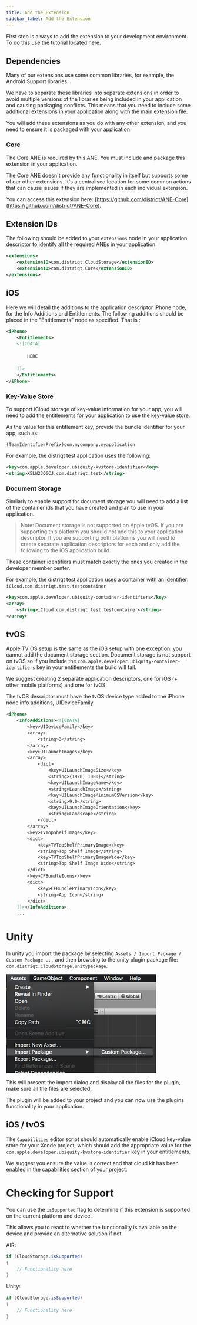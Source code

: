 ```yaml
---
title: Add the Extension
sidebar_label: Add the Extension
---
```


First step is always to add the extension to your development environment. 
To do this use the tutorial located [here](/docs/tutorials/getting-started).



## Dependencies

Many of our extensions use some common libraries, for example, the Android Support libraries.

We have to separate these libraries into separate extensions in order to avoid multiple versions of the libraries being included in your application and causing packaging conflicts. This means that you need to include some additional extensions in your application along with the main extension file.

You will add these extensions as you do with any other extension, and you need to ensure it is packaged with your application.


### Core 

The Core ANE is required by this ANE. You must include and package this extension in your application.

The Core ANE doesn't provide any functionality in itself but supports some of our other extensions. 
It's a centralised location for some common actions that can cause issues if they are implemented 
in each individual extension.

You can access this extension here: [https://github.com/distriqt/ANE-Core](https://github.com/distriqt/ANE-Core).



## Extension IDs

The following should be added to your `extensions` node in your application descriptor to identify all the required ANEs in your application:

```xml
<extensions>
    <extensionID>com.distriqt.CloudStorage</extensionID>
    <extensionID>com.distriqt.Core</extensionID>
</extensions>
```



## iOS 

Here we will detail the additions to the application descriptor iPhone node, for the Info Additions and Entitlements.
The following additions should be placed in the "Entitlements" node as specified. That is :

```xml
<iPhone>
	<Entitlements>
	<![CDATA[

		HERE

	]]>
	</Entitlements>
</iPhone>
```


### Key-Value Store 

To support iCloud storage of key-value information for your app, you will need to add the 
entitlements for your application to use the key-value store.

As the value for this entitlement key, provide the bundle identifier for your app, such as:

```
(TeamIdentifierPrefix)com.mycompany.myapplication
```

For example, the distriqt test application uses the following:

```xml
<key>com.apple.developer.ubiquity-kvstore-identifier</key>
<string>X5LW23Q6CJ.com.distriqt.test</string>
```



### Document Storage

Similarly to enable support for document storage you will need to add a list of the 
container ids that you have created and plan to use in your application.

>
> Note: Document storage is not supported on Apple tvOS. If you are supporting this 
> platform you should not add this to your application descriptor. If you are supporting 
> both platforms you will need to create separate application descriptors for each and 
> only add the following to the iOS application build.
>

These container identifiers must match exactly the ones you created in the developer
member center.

For example, the distriqt test application uses a container with an identifier: `iCloud.com.distriqt.test.testcontainer`

```xml
<key>com.apple.developer.ubiquity-container-identifiers</key>
<array>
	<string>iCloud.com.distriqt.test.testcontainer</string>
</array>
```



## tvOS 

Apple TV OS setup is the same as the iOS setup with one exception, you cannot add the document storage section. Document storage is not support on tvOS so if you include the 
`com.apple.developer.ubiquity-container-identifiers` key in your entitlements the build will fail.

We suggest creating 2 separate application descriptors, one for iOS (+ other mobile platforms) and one for tvOS.

The tvOS descriptor must have the tvOS device type added to the iPhone node info additions, UIDeviceFamily. 

```xml
<iPhone>
	<InfoAdditions><![CDATA[
		<key>UIDeviceFamily</key>
		<array>
			<string>3</string>
		</array>
		<key>UILaunchImages</key>
		<array>
			<dict>
				<key>UILaunchImageSize</key>
				<string>{1920, 1080}</string>
				<key>UILaunchImageName</key>
				<string>LaunchImage</string>
				<key>UILaunchImageMinimumOSVersion</key>
				<string>9.0</string>
				<key>UILaunchImageOrientation</key>
				<string>Landscape</string>
			</dict>
		</array>
		<key>TVTopShelfImage</key>
		<dict>
			<key>TVTopShelfPrimaryImage</key>
			<string>Top Shelf Image</string>
			<key>TVTopShelfPrimaryImageWide</key>
			<string>Top Shelf Image Wide</string>
		</dict>
		<key>CFBundleIcons</key>
		<dict>
			<key>CFBundlePrimaryIcon</key>
			<string>App Icon</string>
		</dict>
	]]></InfoAdditions>
	...
```






# Unity 

In unity you import the package by selecting `Assets / Import Package / Custom Package ...` and then browsing to the unity plugin package file: `com.distriqt.CloudStorage.unitypackage`.

![](images/unity-import-package.png)

This will present the import dialog and display all the files for the plugin, make sure all the files are selected.

The plugin will be added to your project and you can now use the plugins functionality in your application.



## iOS / tvOS 

The `Capabilities` editor script should automatically enable iCloud key-value store for your Xcode project, which should add the appropriate value for the `com.apple.developer.ubiquity-kvstore-identifier` key in your entitlements.

We suggest you ensure the value is correct and that cloud kit has been enabled in the capabilities section of your project.








# Checking for Support

You can use the `isSupported` flag to determine if this extension is supported on the current platform and device.

This allows you to react to whether the functionality is available on the device and provide an alternative solution if not.

AIR: 

```actionscript
if (CloudStorage.isSupported)
{
	// Functionality here
}
```


Unity: 

```csharp
if (CloudStorage.isSupported)
{
	// Functionality here
}
```


